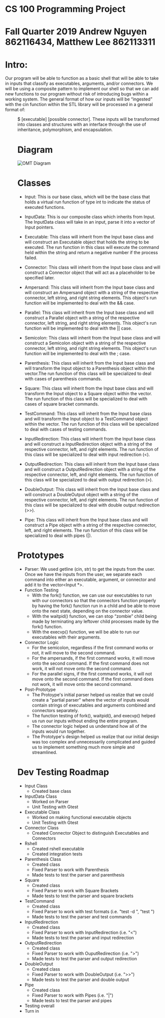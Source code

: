 # CS 100 Programming Project
# Fall Quarter 2019 Andrew Nguyen 862116434, Matthew Lee 862113311

# Intro:
Our program will be able to function as a basic shell that will be able to take in inputs that classify as executables, arguments, and/or connectors. We will be using a composite pattern to implement our shell so that we can add new functions to our program without risk of introducing bugs within a working system. The general format of how our inputs will be “ingested” with the cin function within the STL library <iostream> will be processed in a general format of: <dir name>$ <executable> [executable] [possible connector]. These inputs will be transformed into classes and structures with an interface through the use of inheritance, polymorphism, and encapsulation.

# Diagram
![OMT Diagram](https://github.com/mlee212/rshell_project/blob/master/images/Third%20OMT%20Diagram.JPG)


# Classes
* Input: This is our base class, which will be the base class that holds a virtual run function of type int to indicate the status of executed functions. 
* InputData: This is our composite class which inherits from Input. The InputData class will take in an input, parse it into a vector of Input pointers.
* Executable: This class will inherit from the Input base class and will construct an Executable object that holds the string to be executed. The run function in this class will execute the command held within the string and return a negative number if the process failed.
* Connector: This class will inherit from the Input base class and will construct a Connector object that will act as a placeholder to be specified later.
* Ampersand: This class will inherit from the Input base class and will construct an Ampersand object with a string of the respective connector, left string, and right string elements. This object's run function will be implemented to deal with the && case.

* Parallel: This class will inherit from the Input base class and will construct a Parallel object with a string of the respective connector, left string, and right string elements. This object's run function will be implemented to deal with the || case.

* Semicolon: This class will inherit from the Input base class and will construct a Semicolon object with a string of the respective connector, left string, and right string elements. This object's run function will be implemented to deal with the ; case.

* Parenthesis: This class will inherit from the Input base class and will transform the Input object to a Parenthesis object within the vector.The run function of this class will be specialized to deal with cases of parenthesis commands.
* Square: This class will inherit from the Input base class and will transform the Input object to a Square object within the vector. The run function of this class will be specialized to deal with cases of square bracket commands.
* TestCommand: This class will inherit from the Input base class and will transform the Input object to a TestCommand object within the vector. The run function of this class will be specialized to deal with cases of testing commands.
* InputRedirection: This class will inherit from the Input base class and will construct a InputRedirection object with a string of the respective connector, left, and right elements. The run function of this class will be specialized to deal with input redirection (<).
* OutputRedirection: This class will inherit from the Input base class and will construct a OutputRedirection object with a string of the respective connector, left, and right elements. The run function of this class will be specialized to deal with output redirection (>).
* DoubleOutput: This class will inherit from the Input base class and will construct a DoubleOutput object with a string of the respective connector, left, and right elements. The run function of this class will be specialized to deal with double output redirection (>>).
* Pipe: This class will inherit from the Input base class and will construct a Pipe object with a string of the respective connector, left, and right elements. The run function of this class will be specialized to deal with pipes (|).

# Prototypes
* Parser: We used getline (cin, str) to get the inputs from the user. Once we have the inputs from the user, we separate each command into either an executable, argument, or connector and add it to the vector<Input *>.
* Function Testing
  * With the fork() function, we can use our executables to run with our connectors so that the connectors function properly by having the fork() function run in a child and be able to move onto the next state, depending on the connector value.
  * With the waitpid() function, we can stop “zombie” child being made by terminating any leftover child processes made by the fork() function.
  * With the execvp() function, we will be able to run our executables with their arguments.
* Connector Logic
  * For the semicolon, regardless if the first command works or not, it will move to the second command.
  * For the ampersands, if the first command works, it will move onto the second command. If the first command does not work, it will not move onto the second command.
  * For the parallel signs, if the first command works, it will not move onto the second command. If the first command does not work, it will move onto the second command.
* Post-Prototype
  * The Protoype's initial parser helped us realize that we could create a "partial parser" where the vector of inputs would contain strings of executables and arguments combined and connectors separately.
  * The function testing of fork(), waitpid(), and execvp() helped us run our inputs without ending the entire program.
  * The connector logic helped us understand how all of the inputs would run together.
  * The Prototype's design helped us realize that our initial design was too complex and unnecessarily complicated and guided us to implement something much more simple and streamlined.

# Dev Testing Roadmap
* Input Class
  * Created base class
* InputData Class
  * Worked on Parser
  * Unit Testing with Gtest
* Executable Class
  * Worked on making functional executable objects
  * Unit Testing with Gtest
* Connector Class
  * Created Connector Object to distinguish Executables and Connectors
* Rshell
  * Created rshell executable
  * Created integration tests
* Parenthesis Class
  * Created class
  * Fixed Parser to work with Parenthesis
  * Made tests to test the parser and parenthesis
* Square
  * Created class
  * Fixed Parser to work with Square Brackets
  * Made tests to test the parser and square brackets
* TestCommand
  * Created class
  * Fixed Parser to work with test formats (i.e. "test -d <fileName>", "test <fileName>")
  * Made tests to test the parser and test commands
* InputRedirection
  * Created class
  * Fixed Parser to work with InputRedirection (i.e. "<")
  * Made tests to test the parser and input redirection
* OutputRedirection
  * Created class
  * Fixed Parser to work with OuputRedirection (i.e. ">")
  * Made tests to test the parser and output redirection
* DoubleOutput
  * Created class
  * Fixed Parser to work with DoubleOutput (i.e. ">>")
  * Made tests to test the parser and double output
* Pipe
  * Created class
  * Fixed Parser to work with Pipes (i.e. "|")
  * Made tests to test the parser and pipes
* Testing overall
* Turn in

